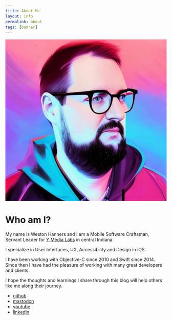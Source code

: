 ```yaml
---
title: About Me
layout: info
permalink: about
tags: [banner]
---
```


![Weston's Headshot][1]

# Who am I?

My name is Weston Hanners and I am a Mobile Software Craftsman, Servant Leader
for [Y Media Labs][2] in central Indiana.

I specialize in User Interfaces, UX, Accessibility and Design in iOS.

I have been working with Objective-C since 2010 and Swift since 2014.
Since then I have had the pleasure of working with many great developers and
clients.

I hope the thoughts and learnings I share through this blog will help others 
like me along their journey.

- [github](https://www.github.com/westonhanners)
- [mastodon](https://techhub.social/@weston)
- [youtube](https://www.youtube.com/kronusdark)
- [linkedin](https://www.linkedin.com/in/lhanners)

[1]: /images/Avatar2023.jpeg#clip-circle
[2]: https://yml.co
